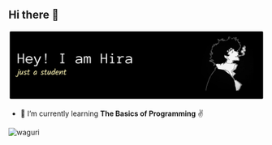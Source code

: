 ## Hi there 👋


![header](img/github-header-banner.png)


<!--
**Hirayasa747/Hirayasa747** is a ✨ _special_ ✨ repository because its `README.md` (this file) appears on your GitHub profile.

Here are some ideas to get you started:

- 🔭 I’m currently working on ...
- 🌱 I’m currently learning ...
- 👯 I’m looking to collaborate on ...
- 🤔 I’m looking for help with ...
- 💬 Ask me about ...
- 📫 How to reach me: ...
- 😄 Pronouns: ...
- ⚡ Fun fact: ...
-->

- 🌱 I’m currently learning **The Basics of Programming** ✌️



![waguri](https://media2.giphy.com/media/v1.Y2lkPTc5MGI3NjExOGE1bXdlcHpxeDhuNXAzbjc0a3N2a2I5czR1dHNneWd1b2NpNjNxZSZlcD12MV9pbnRlcm5hbF9naWZfYnlfaWQmY3Q9Zw/ctXLLko0OadX1rCGnk/giphy.gif)

